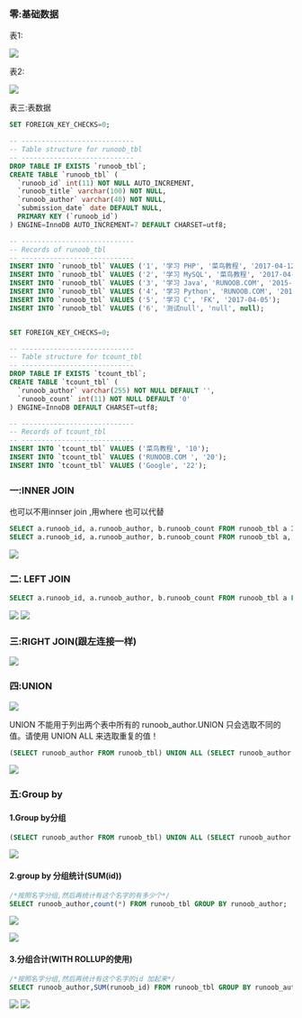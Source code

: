 ### 零:基础数据
表1:

![](http://ociu0xfjm.bkt.clouddn.com/17-9-12/59739270.jpg)

表2:

![](http://ociu0xfjm.bkt.clouddn.com/17-9-12/23557915.jpg)

表三:表数据
```sql
SET FOREIGN_KEY_CHECKS=0;

-- ----------------------------
-- Table structure for runoob_tbl
-- ----------------------------
DROP TABLE IF EXISTS `runoob_tbl`;
CREATE TABLE `runoob_tbl` (
  `runoob_id` int(11) NOT NULL AUTO_INCREMENT,
  `runoob_title` varchar(100) NOT NULL,
  `runoob_author` varchar(40) NOT NULL,
  `submission_date` date DEFAULT NULL,
  PRIMARY KEY (`runoob_id`)
) ENGINE=InnoDB AUTO_INCREMENT=7 DEFAULT CHARSET=utf8;

-- ----------------------------
-- Records of runoob_tbl
-- ----------------------------
INSERT INTO `runoob_tbl` VALUES ('1', '学习 PHP', '菜鸟教程', '2017-04-12');
INSERT INTO `runoob_tbl` VALUES ('2', '学习 MySQL', '菜鸟教程', '2017-04-12');
INSERT INTO `runoob_tbl` VALUES ('3', '学习 Java', 'RUNOOB.COM', '2015-05-01');
INSERT INTO `runoob_tbl` VALUES ('4', '学习 Python', 'RUNOOB.COM', '2016-03-06');
INSERT INTO `runoob_tbl` VALUES ('5', '学习 C', 'FK', '2017-04-05');
INSERT INTO `runoob_tbl` VALUES ('6', '测试null', 'null', null);


SET FOREIGN_KEY_CHECKS=0;

-- ----------------------------
-- Table structure for tcount_tbl
-- ----------------------------
DROP TABLE IF EXISTS `tcount_tbl`;
CREATE TABLE `tcount_tbl` (
  `runoob_author` varchar(255) NOT NULL DEFAULT '',
  `runoob_count` int(11) NOT NULL DEFAULT '0'
) ENGINE=InnoDB DEFAULT CHARSET=utf8;

-- ----------------------------
-- Records of tcount_tbl
-- ----------------------------
INSERT INTO `tcount_tbl` VALUES ('菜鸟教程', '10');
INSERT INTO `tcount_tbl` VALUES ('RUNOOB.COM ', '20');
INSERT INTO `tcount_tbl` VALUES ('Google', '22');
```


### 一:INNER JOIN
也可以不用innser join ,用where 也可以代替
```sql
SELECT a.runoob_id, a.runoob_author, b.runoob_count FROM runoob_tbl a INNER JOIN tcount_tbl b ON a.runoob_author = b.runoob_author;
SELECT a.runoob_id, a.runoob_author, b.runoob_count FROM runoob_tbl a, tcount_tbl b WHERE a.runoob_author = b.runoob_author;
```
![](http://ociu0xfjm.bkt.clouddn.com/17-9-12/97179434.jpg)

### 二: LEFT JOIN
```sql
SELECT a.runoob_id, a.runoob_author, b.runoob_count FROM runoob_tbl a LEFT JOIN tcount_tbl b ON a.runoob_author = b.runoob_author;
```
![](http://ociu0xfjm.bkt.clouddn.com/17-9-12/84968612.jpg)
![](http://ociu0xfjm.bkt.clouddn.com/17-9-12/70684624.jpg)

### 三:RIGHT JOIN(跟左连接一样)
![](http://ociu0xfjm.bkt.clouddn.com/17-9-12/66252779.jpg)

### 四:UNION
![](http://ociu0xfjm.bkt.clouddn.com/17-9-12/98357843.jpg)

UNION 不能用于列出两个表中所有的 runoob_author.UNION 只会选取不同的值。请使用 UNION ALL 来选取重复的值！
```sql
(SELECT runoob_author FROM runoob_tbl) UNION ALL (SELECT runoob_author FROM tcount_tbl)
```

![](http://ociu0xfjm.bkt.clouddn.com/17-9-12/25151056.jpg)

### 五:Group by
#### 1.Group by分组


```sql
(SELECT runoob_author FROM runoob_tbl) UNION ALL (SELECT runoob_author FROM tcount_tbl)
```
![](http://ociu0xfjm.bkt.clouddn.com/17-9-12/13334599.jpg)


#### 2.group by 分组统计(SUM(id))
```sql
/*按照名字分组,然后再统计有这个名字的有多少个*/
SELECT runoob_author,count(*) FROM runoob_tbl GROUP BY runoob_author;
```
![](http://ociu0xfjm.bkt.clouddn.com/17-9-12/61872387.jpg)

![](http://ociu0xfjm.bkt.clouddn.com/17-9-12/93267736.jpg)

#### 3.分组合计(WITH ROLLUP的使用)

```sql
/*按照名字分组,然后再统计有这个名字的id 加起来*/
SELECT runoob_author,SUM(runoob_id) FROM runoob_tbl GROUP BY runoob_author;
```
![](http://ociu0xfjm.bkt.clouddn.com/17-9-12/32576938.jpg)
![](http://ociu0xfjm.bkt.clouddn.com/17-9-12/67861080.jpg)